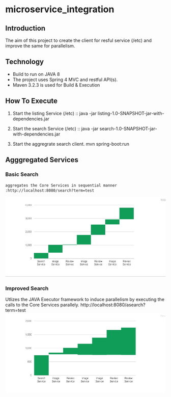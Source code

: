 # microservice_integration
## Introduction
The aim of this project to create the client for resful service (/etc) and improve the same for parallelism.

## Technology
* Build to run on JAVA 8
* The project uses Spring 4 MVC and restful API(s).
* Maven 3.2.3 is used for Build & Execution

## How To Execute 
1. Start the listing Service (/etc) ::
    java -jar listing-1.0-SNAPSHOT-jar-with-dependencies.jar
    
2. Start the search Service (/etc) ::
    java -jar search-1.0-SNAPSHOT-jar-with-dependencies.jar

3. Start the aggregrate search client.
    mvn spring-boot:run

## Agggregated Services

### Basic Search 
    aggregates the Core Services in sequential manner :http://localhost:8080/search?term=test
   ![Basic Search Call Graph](https://raw.githubusercontent.com/ManasviD/microservice_integration/master/images/basic_search.JPG)
  
### Improved Search
   Utlizes the JAVA Executor framework to induce parallelism by executing the calls to the Core Services parallely.
   http://localhost:8080/asearch?term=test
   ![Basic Search Call Graph](https://raw.githubusercontent.com/ManasviD/microservice_integration/master/images/imporved_search.JPG)
